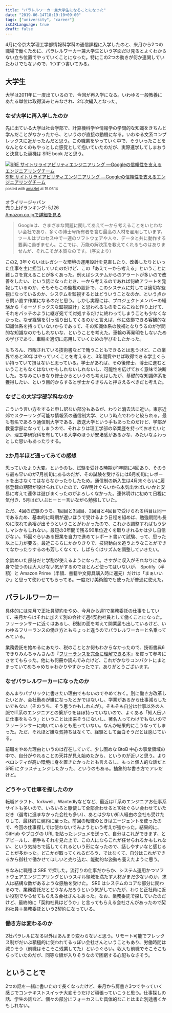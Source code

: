 ```yaml
---
title: "パラレルワーカー兼大学生になることになった"
date: "2019-06-14T18:19:10+09:00"
tags: ["university", "career"]
isCJKLanguage: true
draft: false
---
```


4月に帝京大学理工学部情報科学科の通信課程に入学したのと、来月から2つの職場で働くために、パラレルワーカー兼大学生という字面だけ見るとよくわからない立ち位置でやっていくことになった。特にこの2つの動きが何か連関していたわけでもないので、1つずつ書いてみる。

## 大学生

大学は2011年に一度出ているので、今回が再入学になる。いわゆる一般教養にあたる単位は取得済みとみなされ、2年次編入となった。

### なぜ大学に再入学したのか

先に出ている大学は社会学部で、計算機科学や情報学の学問的な知識をきちんと学んだことがなかったから、というのが直接の動機になる。いわゆる文系コンプレックスに近かったんだと思う。この職業をやっていく中で、そういったことをなんとなくのもやっとした感覚として抱いていたのだが、実際進学してしまおうと決意した契機は SRE book だと思う。

<div class="amazlet-box" style="margin-bottom:0px;"><div class="amazlet-image" style="float:left;margin:0px 12px 1px 0px;"><a href="http://www.amazon.co.jp/exec/obidos/ASIN/4873117917/diary081213-22/ref=nosim/" name="amazletlink" target="_blank"><img src="https://images-fe.ssl-images-amazon.com/images/I/51Ybz%2B6kIsL._SL160_.jpg" alt="SRE サイトリライアビリティエンジニアリング ―Googleの信頼性を支えるエンジニアリングチーム" style="border: none;" /></a></div><div class="amazlet-info" style="line-height:120%; margin-bottom: 10px"><div class="amazlet-name" style="margin-bottom:10px;line-height:120%"><a href="http://www.amazon.co.jp/exec/obidos/ASIN/4873117917/diary081213-22/ref=nosim/" name="amazletlink" target="_blank">SRE サイトリライアビリティエンジニアリング ―Googleの信頼性を支えるエンジニアリングチーム</a><div class="amazlet-powered-date" style="font-size:80%;margin-top:5px;line-height:120%">posted with <a href="http://www.amazlet.com/" title="amazlet" target="_blank">amazlet</a> at 19.06.14</div></div><div class="amazlet-detail"><br />オライリージャパン <br />売り上げランキング: 5,126<br /></div><div class="amazlet-sub-info" style="float: left;"><div class="amazlet-link" style="margin-top: 5px"><a href="http://www.amazon.co.jp/exec/obidos/ASIN/4873117917/diary081213-22/ref=nosim/" name="amazletlink" target="_blank">Amazon.co.jpで詳細を見る</a></div></div></div><div class="amazlet-footer" style="clear: left"></div></div>

> Googleは、さまざまな問題に関してあえて一から考えることをいとわない会社であり、多くの博士号所有者を含む最高の人材を雇用しています。ツールはプロセス中で一連のソフトウェアや人々、データと共に動作する要素に過ぎません。ここでは、万能の解決策を教えてくれるものはありませんが、それこそが本質なのです。（序文より）

この2, 3年ぐらいはレガシーな環境の運用設計を見直したり、改善したりといった仕事を主に担当していたのだけど、この「あえて一から考える」ということに難しさを覚えることが多くあった。例えばシステムからのアラートが多いので改善をしたい、という話になったとき、一から考えるのであれば何故アラートを発報しているのか、そもそもこの監視の設計で、このシステムに対しては適切な監視になっているのか、システムを監視するとはどういうことなのか、という点から問い直す作業になるのだと思う。しかし実際には、プロジェクトメンバーの経験から「オーソドックスな監視設計」と思われるものをこねこねと作り上げて、それをパッチのように継ぎ宛てて対処するだけに終わってしまうことも少なくなかった。なぜ経験を引っ張り出してくるのかと言えば、他に依拠できる客観的な知識体系を持っていないからであって、その知識体系の候補となりうるのが学問的な知識なのかもしれないな、ということを考えた。車輪の再発明をしないための学びであり、車輪を適切に応用していくための学びをしたかった。

もちろん、市販されている技術書などで賄うこともできるとは思うけど、この業界であと30年はやっていくことを考えると、3年間費やせば取得できる学士ぐらい持っていて損はないと思っている。学士があれば、その後修士、博士に進むということもなくはないかもしれないしれないし、可能性を広げておく意味で決断した。ちなみにいきなり修士からというのも考えはしたが、基礎的な知識体系を獲得したい、という目的からすると学士からきちんと押さえるべきだと考えた。

### なぜこの大学学部学科なのか

こういう言い方をすると申し訳ない部分もあるが、わりと消去法に近い。東京近郊でスクーリング可能な情報系の通信制大学、という時点でわりと絞られる。最も有名であろう通信制大学である、放送大学という手もあったのだけど、学部が教養学部になってしまうので、それよりは理工学部の卒業歴を持っておきたいとか、理工学研究科を有している大学のほうが安堵感があるかな、みたいなふわっとした思いもあったりする。

### 2か月半ほど通ってみての感想

思っていたより大変。というのも、試験を受ける時期が1年間に4回あり、そのうち最も早いのが7月初旬にあるのだが、その試験を受けるには6月初旬にレポートを出さなくてはならなかったりしたため。通信制の新入生は4月末ぐらいに履修登録の期限が設けられていたので、GW明けぐらいから本気出せばいいかと安易に考えて連休は遊びまくったのがよろしくなかった。連休明けに初めて日程に気付き、5月はだいぶヒーヒー言いながら勉強していた。

ただ、4回の試験のうち、1回目と3回目、2回目と4回目で受けられる科目は同一であるため、基本的に時期が遅いほうで受けるよう日程を組めば、勉強期間も長めに取れて余裕が出そうということがわかったので、これから調整すればもう少しマシかもしれない。最短の3年間で残る90単位近くを取りきれるかは少し自信がない。15回ぐらいある授業を自力で進めてレポート書いて試験、って、思った以上に力が要る。最近こちらにかかりきりで、技術動向を追うようなことができてなかったりするのも芳しくなくて、しばらくはリズムを調整していきたい。

余談めいた部分だと学割が使えるようになった。さすがに収入がそれなりにある身で使うのは大人げない気がするのでほとんど使ってはいないが、 Spotify（半額）と Amazon Prime（半額、書籍や文房具購入時に還元）だけは「まぁいいか」と思って使わせてもらってる。一度だけ美術館でも使ったが普通に使えた。

## パラレルワーカー

具体的には先月で正社員契約をやめ、今月から週1で業務委託の仕事をしていて、来月からはそれに加えて別の会社で週4契約社員として働くことになった。フリーランサーに近くはあるし、税制の面を考えて開業届も出しているけど、いわゆるフリーランスの働き方ともちょっと違うのでパラレルワーカーと名乗ってみている。

業務委託を始めるにあたり、税のこととか何もわからなかったので、技術書典6できりみんちゃんさんの『[フリーランスを完全に理解できる本](https://kirimin-chan.booth.pm/items/1313813)』を買って参考にさせてもらった。他にも何冊か読んでみたけど、これがかなりコンパクトにまとまっていてめちゃめちゃわかりやすかったです、ありがとうございます。

### なぜパラレルワーカーになったのか

あんまりパブリックに書きたい理由でもないのでやめておく。別に働き方改革したいとか、会社勤めが嫌になったとかではないし、学業があるから仕事減らしたいでもない（そのうち、そう思うかもしれんが）。そもそも自分は仕事以外の人脈でIT系のエンジニアとの繋がりをほぼ持っていないので、よくある「知人伝いに仕事をもらう」ということは出来そうにないし、著名人ってわけでもないのでフリーランサーに向いているとも思っていない。なんか結果的にこうなってしまった。ただ、それほど嫌な気持ちはなくて、経験として面白そうだとは感じている。

前職をやめた理由というのは存在していて、少し固めな BtoB 中心の事業領域の中で、自分がやれることの天井が見え始めたから、というのが近いと思う。よりベロシティが高い環境に身を置きたかったとも言えるし、もっと個人的な話だと SRE にクラスチェンジしたかった、というのもある。抽象的な書き方でアレだけど。

### どうやって仕事を探したのか

転職ドラフト、forkwell、Wantedlyなどなど、最近はIT系のエンジニアお仕事系サイトも多いので、いろいろと駆使して全部合わせると10社ぐらい会わせていただき（選考に進まなかった会社も多い）、あとは少ない知人経由の会社も受けたりして、最終的に契約に至った。前回の転職のときはエージェントを使ったので、今回の仕事探しでは使わないでみようという考えが強かった。結果的に、 GitHub やブログの URL を貼ったレジュメを送って、自分はこれができます、とアピールし、相手もそれを見た上で、この人にならこれが任せられるかもしれない、という気持ちで話してくれるという形になったので、話しやすいなと感じることが多かった。どこかが取ってくれるだろう、ではなくて、自分はこれができるから御社で働かせてほしいと売り込む、能動的な姿勢も養えたように思う。

ちなみに職種は SRE で探した。流行りの仕事だからか、システム運用かつソフトウェアエンジニアリングというスキル領域を満たす人材がまだ少ないのか、求人は結構な数があるような感触を受けた。 SRE はシステムのコアな部分に関わるので、業務委託だとどうなんだろうという気がしていたが、わりと正社員に近い役割でやらせてもらえる会社さんもあった。なお、業務委託で探していたのだけど、最終的に「契約社員はどうか」と言ってもらえる会社さんがあったので契約社員＋業務委託という2契約になっている。

### 働き方は変わるのか

2社パラレルになる以外はあんまり変わらないと思う。リモート可能でフレックス制がだいぶ積極的に使われてるっぽい会社さんということもあり、労働時間は減りそう（前職はそこそこ残業してた）というぐらい。収入も前職でそこそこもらっていたのだが、同等な額が入りそうなので困窮する心配もなさそう。

## ということで

2つの話を一緒に書いたので長くなったけど、来月から肩書き3つでやっていく感じでコンテキストスイッチ大変そうだけど頑張っていこうと思う。仕事探しの話、学生の話など、個々の部分にフォーカスした具体的なことはまた別途書くかもしれない。
